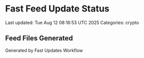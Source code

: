 # Fast Feed Update Status
Last updated: Tue Aug 12 08:16:53 UTC 2025
Categories: crypto

## Feed Files Generated

Generated by Fast Updates Workflow
